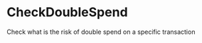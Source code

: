 CheckDoubleSpend
================

Check what is the risk of double spend on a specific transaction

